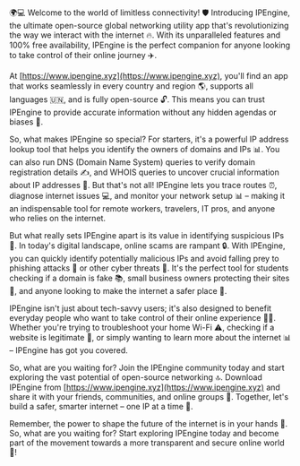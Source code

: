 🌍💻 Welcome to the world of limitless connectivity! 🛡️ Introducing IPEngine, the ultimate open-source global networking utility app that's revolutionizing the way we interact with the internet 🔥. With its unparalleled features and 100% free availability, IPEngine is the perfect companion for anyone looking to take control of their online journey ✈️.

At [https://www.ipengine.xyz](https://www.ipengine.xyz), you'll find an app that works seamlessly in every country and region 🌎, supports all languages 🇺🇳, and is fully open-source 🔓. This means you can trust IPEngine to provide accurate information without any hidden agendas or biases 💯.

So, what makes IPEngine so special? For starters, it's a powerful IP address lookup tool that helps you identify the owners of domains and IPs 📊. You can also run DNS (Domain Name System) queries to verify domain registration details ✍️, and WHOIS queries to uncover crucial information about IP addresses 🔑. But that's not all! IPEngine lets you trace routes ⏰, diagnose internet issues 💻, and monitor your network setup 📊 – making it an indispensable tool for remote workers, travelers, IT pros, and anyone who relies on the internet.

But what really sets IPEngine apart is its value in identifying suspicious IPs 👀. In today's digital landscape, online scams are rampant 🔒. With IPEngine, you can quickly identify potentially malicious IPs and avoid falling prey to phishing attacks 🚫 or other cyber threats 🚨. It's the perfect tool for students checking if a domain is fake 📚, small business owners protecting their sites 💸, and anyone looking to make the internet a safer place 🌈.

IPEngine isn't just about tech-savvy users; it's also designed to benefit everyday people who want to take control of their online experience 👩‍💻. Whether you're trying to troubleshoot your home Wi-Fi ⚠️, checking if a website is legitimate 💯, or simply wanting to learn more about the internet 📊 – IPEngine has got you covered.

So, what are you waiting for? Join the IPEngine community today and start exploring the vast potential of open-source networking 🔝. Download IPEngine from [https://www.ipengine.xyz](https://www.ipengine.xyz) and share it with your friends, communities, and online groups 🌈. Together, let's build a safer, smarter internet – one IP at a time 💪.

Remember, the power to shape the future of the internet is in your hands 🎉. So, what are you waiting for? Start exploring IPEngine today and become part of the movement towards a more transparent and secure online world 🌟!